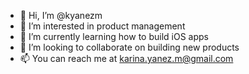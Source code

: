 - 👋 Hi, I’m @kyanezm
- 👀 I’m interested in product management
- 🌱 I’m currently learning how to build iOS apps
- 💞️ I’m looking to collaborate on building new products
- 📫 You can reach me at karina.yanez.m@gmail.com

<!---
kyanezm/kyanezm is a ✨ special ✨ repository because its `README.md` (this file) appears on your GitHub profile.
You can click the Preview link to take a look at your changes.
--->
